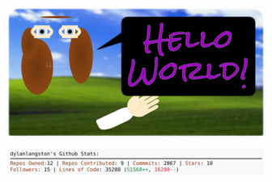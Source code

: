 <!-- 
Version 2.0.43
Built Fri Jun 07 2024 21:41:59 GMT+0000 (Coordinated Universal Time)
-->

<h1 align="center">
  <a href="https://github.com/dylanlangston/dylanlangston/tree/master/src" title="Click to View Source">
    <picture width="100%" alt="Dylan">
      <source media="(prefers-color-scheme: dark)" srcset="dylan-dark.svg?version=2.0.43">
      <img src="dylan-light.svg?version=2.0.43" alt="Dylan">
    </picture>
  </a>
</h1>

<div align="center">
  <picture width="100%" alt="Profile Info and Stats">
    <source media="(prefers-color-scheme: dark)" srcset="stats-dark.svg?version=2.0.43">
    <img src="stats-light.svg?version=2.0.43" alt="Profile Info and Stats">
  </picture>
</div>
